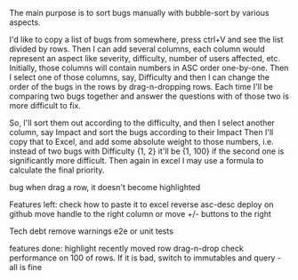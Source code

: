 The main purpose is to sort bugs manually with bubble-sort by various aspects.

I'd like to copy a list of bugs from somewhere, press ctrl+V and see the list divided by rows.
Then I can add several columns, each column would represent an aspect like severity, difficulty, number of users affected, etc. Initially, those columns will contain numbers in ASC order one-by-one.
Then I select one of those columns, say, Difficulty and then I can change the order of the bugs in the rows by drag-n-dropping rows. Each time I'll be comparing two bugs together and answer the questions with of those two is more difficult to fix.

So, I'll sort them out according to the difficulty, and then I select another column, say Impact and sort the bugs according to their Impact
Then I'll copy that to Excel, and add some absolute weight to those numbers, i.e. instead of two bugs with Difficulty {1, 2} it'll be {1, 100} if the second one is significantly more difficult. Then again in excel I may use a formula to calculate the final priority.

bug
    when drag a row, it doesn't become highlighted

Features left:
    check how to paste it to excel
    reverse asc-desc
    deploy on github
    move handle to the right column or move +/- buttons to the right

Tech debt
    remove warnings
    e2e or unit tests


features done:
    highlight recently moved row
    drag-n-drop
    check performance on 100 of rows. If it is bad, switch to immutables and query - all is fine

